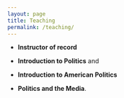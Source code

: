 ```yaml
---
layout: page
title: Teaching
permalink: /teaching/
---
```


- **Instructor of record**

- **Introduction to Politics** and
- **Introduction to American Politics** 
- **Politics and the Media**.


